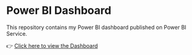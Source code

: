 
# Power BI Dashboard  

This repository contains my Power BI dashboard published on Power BI Service.  

👉 [Click here to view the Dashboard](https://app.powerbi.com/links/9uXqu7w2_M?ctid=d50a8679-62c5-4c50-8a87-c0f233324900&pbi_source=linkShare)  

